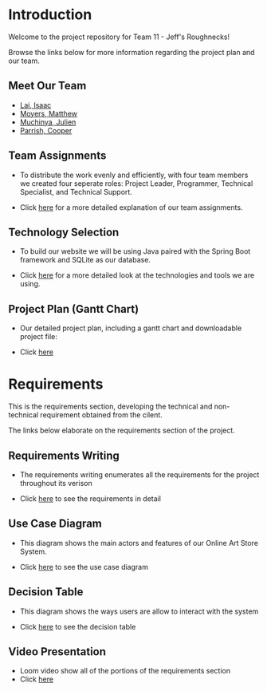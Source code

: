 # Introduction
Welcome to the project repository for Team 11 - Jeff's Roughnecks! 

Browse the links below for more information regarding the project plan and our team.


## Meet Our Team

- [Lai, Isaac](/project-plan/resumes/isaac-resume.md)
- [Moyers, Matthew](/project-plan/resumes/matthew-resume.md)
- [Muchinya, Julien](/project-plan/resumes/Julien-Muchinya_resume.md)
- [Parrish, Cooper](/project-plan/resumes/cooper-parrish_resume.md)

## Team Assignments

- To distribute the work evenly and efficiently, with four team members we created four seperate roles: Project Leader, Programmer, Technical Specialist, and Technical Support.

- Click [here](project-plan/team-assignments/README.md) for a more detailed explanation of our team assignments.

## Technology Selection
- To build our website we will be using Java paired with the Spring Boot framework and SQLite as our database.

- Click [here](project-plan/technology-selection/README.md) for a more detailed look at the technologies and tools we are using.

## Project Plan (Gantt Chart)

- Our detailed project plan, including a gantt chart and downloadable project file: 
   
- Click [here](project-plan/README.md)



# Requirements

This is the requirements section, developing the technical and non-technical requirement obtained from the cilent.

The links below elaborate on the requirements section of the project.

## Requirements Writing
- The requirements writing enumerates all the requirements for the project throughout its verison

- Click [here](requirements/README.md) to see the requirements in detail

## Use Case Diagram
- This diagram shows the main actors and features of our Online Art Store System.  

- Click [here](requirements/use-case.md) to see the use case diagram

## Decision Table
- This diagram shows the ways users are allow to interact with the system

- Click [here](requirements/decision-table.md) to see the decision table

## Video Presentation

- Loom video show all of the portions of the requirements section
- Click [here](requirements/video-presentation.md)
